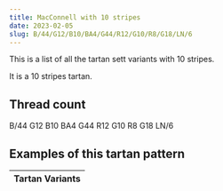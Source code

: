 ```yaml
---
title: MacConnell with 10 stripes
date: 2023-02-05
slug: B/44/G12/B10/BA4/G44/R12/G10/R8/G18/LN/6
---
```

This is a list of all the tartan sett variants with 10 stripes.

It is a 10 stripes tartan.


## Thread count
B/44 G12 B10 BA4 G44 R12 G10 R8 G18 LN/6

## Examples of this tartan pattern

| Tartan Variants |
|---------------|
